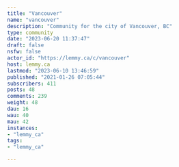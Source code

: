 ```yaml
---
title: "Vancouver" 
name: "vancouver"
description: "Community for the city of Vancouver, BC"
type: community
date: "2023-06-20 11:37:47"
draft: false
nsfw: false
actor_id: "https://lemmy.ca/c/vancouver"
host: lemmy.ca
lastmod: "2023-06-10 13:46:59"
published: "2021-01-26 07:05:44"
subscribers: 411
posts: 48
comments: 239
weight: 48
dau: 16
wau: 40
mau: 42
instances:
- "lemmy_ca"
tags: 
- "lemmy_ca"

---
```

